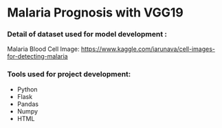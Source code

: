 # Malaria Prognosis with VGG19
 
### Detail of dataset used for model development :

Malaria Blood Cell Image: https://www.kaggle.com/iarunava/cell-images-for-detecting-malaria

### Tools used for project development:

- Python
- Flask
- Pandas
- Numpy
- HTML